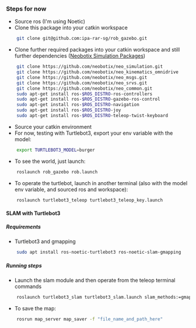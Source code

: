 ### Steps for now
- Source ros (I'm using Noetic)
- Clone this package into your catkin workspace
```bash
    git clone git@github.com:ipa-rar-sg/rob_gazebo.git
```
- Clone further required packages into your catkin workspace and still further dependencies ([Neobotix Simulation Packages](https://neobotix-docs.de/ros/ros1/installation.html#packages-for-simulation))
```bash
    git clone https://github.com/neobotix/neo_simulation.git
    git clone https://github.com/neobotix/neo_kinematics_omnidrive
    git clone https://github.com/neobotix/neo_msgs.git
    git clone https://github.com/neobotix/neo_srvs.git
    git clone https://github.com/neobotix/neo_common.git
    sudo apt-get install ros-$ROS_DISTRO-ros-controllers
    sudo apt-get install ros-$ROS_DISTRO-gazebo-ros-control
    sudo apt-get install ros-$ROS_DISTRO-navigation
    sudo apt-get install ros-$ROS_DISTRO-joy
    sudo apt-get install ros-$ROS_DISTRO-teleop-twist-keyboard
```
- Source your catkin environment
- For now, testing with Turtlebot3, export your env variable with the model:
```bash
    export TURTLEBOT3_MODEL=burger
```
- To see the world, just launch:
```bash
    roslaunch rob_gazebo rob.launch
```
- To operate the turtlebot, launch in another terminal (also with the model env variable, and sourced ros and workspace):
```bash
    roslaunch turtlebot3_teleop turtlebot3_teleop_key.launch
```
#### SLAM with Turtlebot3
##### Requirements
- Turtlebot3 and gmapping
```bash
    sudo apt install ros-noetic-turtlebot3 ros-noetic-slam-gmapping
```
##### Running steps
- Launch the slam module and then operate from the teleop terminal commands
```bash
    roslaunch turtlebot3_slam turtlebot3_slam.launch slam_methods:=gmapping
```
- To save the map:
```bash
    rosrun map_server map_saver -f "file_name_and_path_here"
```


